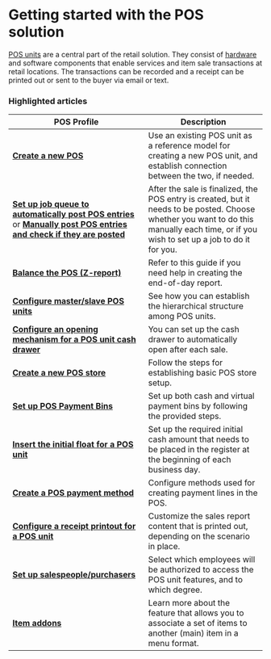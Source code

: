 # Getting started with the POS solution

[POS units](./explanation/POSUnit.md) are a central part of the retail solution. They consist of [hardware](../gettingstarted/system_requirements.md) and software components that enable services and item sale transactions at retail locations. The transactions can be recorded and a receipt can be printed out or sent to the buyer via email or text. 

### Highlighted articles

| POS Profile     | Description |
| ----------- | ----------- |
| [**Create a new POS**](./howto/createnew.md) | Use an existing POS unit as a reference model for creating a new POS unit, and establish connection between the two, if needed. |
| [**Set up job queue to automatically post POS entries**](howto/Set_up_job_queue_to_post_POS_entries.md) or [**Manually post POS entries and check if they are posted**](howto/manually_post_POS_entries.md) | After the sale is finalized, the POS entry is created, but it needs to be posted. Choose whether you want to do this manually each time, or if you wish to set up a job to do it for you. |
| [**Balance the POS (Z-report)**](howto/balance_the_pos.md) | Refer to this guide if you need help in creating the end-of-day report. |
| [**Configure master/slave POS units**](howto/Configuration_of_master_slave_POS_units.md) | See how you can establish the hierarchical structure among POS units. |
| [**Configure an opening mechanism for a POS unit cash drawer**](howto/ConfigureCashDrawerOpening.md) | You can set up the cash drawer to automatically open after each sale. |
| [**Create a new POS store**](howto/Create_new_POS_store.md) | Follow the steps for establishing basic POS store setup. |
| [**Set up POS Payment Bins**](howto/create_pos_payment_bin.md) | Set up both cash and virtual payment bins by following the provided steps. |
| [**Insert the initial float for a POS unit**](howto/Insert_the_initial_float.md) | Set up the required initial cash amount that needs to be placed in the register at the beginning of each business day. |
| [**Create a POS payment method**](howto/POS_payment_methods.md) | Configure methods used for creating payment lines in the POS. |
| [**Configure a receipt printout for a POS unit**](howto/receipt-printout.md) | Customize the sales report content that is printed out, depending on the scenario in place. |
| [**Set up salespeople/purchasers**](howto/salespeople_setup.md) | Select which employees will be authorized to access the POS unit features, and to which degree. |
| [**Item addons**](explanation/item_addons.md) | Learn more about the feature that allows you to associate a set of items to another (main) item in a menu format. | 
